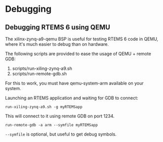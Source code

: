 # Debugging

## Debugging RTEMS 6 using QEMU

The xilinx-zynq-a9-qemu BSP is useful for testing RTEMS 6 code in QEMU, where it's much easier to debug
than on hardware.

The following scripts are provided to ease the usage of QEMU + remote GDB:
1. scripts/run-xiling-zynq-a9.sh
2. scripts/run-remote-gdb.sh

For this to work, you must have qemu-system-arm available on your system.

Launching an RTEMS application and waiting for GDB to connect:
```
run-xiling-zynq-a9.sh -g myRTEMSapp
```

This will connect to it using remote GDB on port 1234.
```
run-remote-gdb -a arm --symfile myRTEMSapp
```

`--symfile` is optional, but useful to get debug symbols.